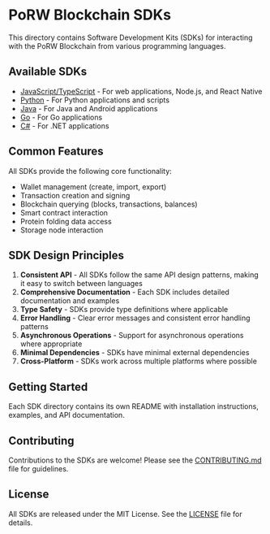 # PoRW Blockchain SDKs

This directory contains Software Development Kits (SDKs) for interacting with the PoRW Blockchain from various programming languages.

## Available SDKs

- [JavaScript/TypeScript](./javascript/README.md) - For web applications, Node.js, and React Native
- [Python](./python/README.md) - For Python applications and scripts
- [Java](./java/README.md) - For Java and Android applications
- [Go](./go/README.md) - For Go applications
- [C#](./csharp/README.md) - For .NET applications

## Common Features

All SDKs provide the following core functionality:

- Wallet management (create, import, export)
- Transaction creation and signing
- Blockchain querying (blocks, transactions, balances)
- Smart contract interaction
- Protein folding data access
- Storage node interaction

## SDK Design Principles

1. **Consistent API** - All SDKs follow the same API design patterns, making it easy to switch between languages
2. **Comprehensive Documentation** - Each SDK includes detailed documentation and examples
3. **Type Safety** - SDKs provide type definitions where applicable
4. **Error Handling** - Clear error messages and consistent error handling patterns
5. **Asynchronous Operations** - Support for asynchronous operations where appropriate
6. **Minimal Dependencies** - SDKs have minimal external dependencies
7. **Cross-Platform** - SDKs work across multiple platforms where possible

## Getting Started

Each SDK directory contains its own README with installation instructions, examples, and API documentation.

## Contributing

Contributions to the SDKs are welcome! Please see the [CONTRIBUTING.md](../CONTRIBUTING.md) file for guidelines.

## License

All SDKs are released under the MIT License. See the [LICENSE](../LICENSE) file for details.
